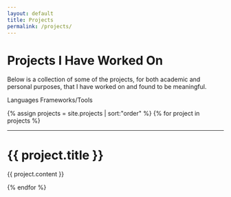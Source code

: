 ```yaml
---
layout: default
title: Projects
permalink: /projects/
---
```


# Projects I Have Worked On

Below is a collection of some of the projects, for both academic and personal purposes, that I have
worked on and found to be meaningful.

<span class="label label-info">Languages</span>
<span class="label label-default">Frameworks/Tools</span>

{% assign projects = site.projects | sort:"order" %}
{% for project in projects %}

  ***

  <div id="projectimage-{{ forloop.index }}" class="projectimage box" style="background: url({{site.baseurl}}/assets/img/{{project.icon}})"></div>

  <div class="projectinfo">
    <h1 class="black">{{ project.title }}</h1>
    {{ project.content }}
  </div>

{% endfor %}
